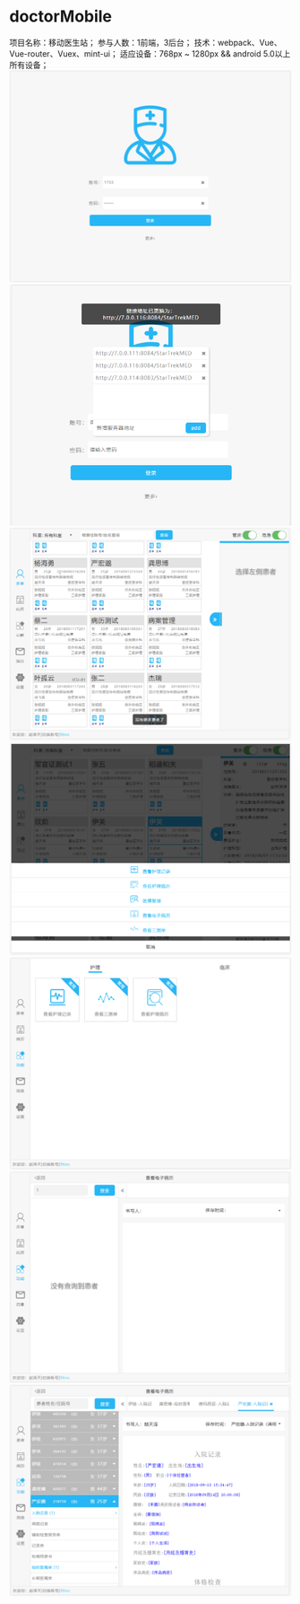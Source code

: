 # doctorMobile
项目名称：移动医生站；
参与人数：1前端，3后台；
技术：webpack、Vue、Vue-router、Vuex、mint-ui；
适应设备：768px ~ 1280px && android 5.0以上所有设备；
![](https://github.com/lixin741023/doctorMobile/blob/master/read_me/login1.png)
![](https://github.com/lixin741023/doctorMobile/blob/master/read_me/login2.png)
![](https://github.com/lixin741023/doctorMobile/blob/master/read_me/optionA_1.png)
![](https://github.com/lixin741023/doctorMobile/blob/master/read_me/optionA_2.png)
![](https://github.com/lixin741023/doctorMobile/blob/master/read_me/optionC_1.png)
![](https://github.com/lixin741023/doctorMobile/blob/master/read_me/fun1-1.png)
![](https://github.com/lixin741023/doctorMobile/blob/master/read_me/fun1-2.png)
